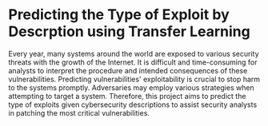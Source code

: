 # Predicting the Type of Exploit by Descrption using Transfer Learning
Every year, many systems around the world are exposed to various security threats with the growth of the Internet. It is
difficult and time-consuming for analysts to interpret the procedure and intended consequences of these
vulnerabilities. Predicting vulnerabilities' exploitability is crucial to stop harm to the systems promptly. Adversaries
may employ various strategies when attempting to target a system. Therefore, this project aims to predict the type of
exploits given cybersecurity descriptions to assist security analysts in patching the most critical vulnerabilities.
